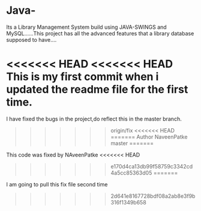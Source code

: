 # Java-
Its a Library Management System build using JAVA-SWINGS and MySQL......This project has all the advanced features that a library database supposed to have....

<<<<<<< HEAD
<<<<<<< HEAD
This is my first commit when i updated the readme file for the first time.
=======
I have fixed the bugs in the project,do reflect this in the master branch.
>>>>>>> origin/fix
<<<<<<< HEAD
=======
Author NaveenPatke
>>>>>>> master
=======

This code was fixed by NAveenPatke
<<<<<<< HEAD
>>>>>>> e170d4ca13db99f58759c3342cd4a5cc85363d05
=======

I am going to pull this fix file second time

>>>>>>> 2d641e8167728bdf08a2ab8e3f9b316f1349b658
